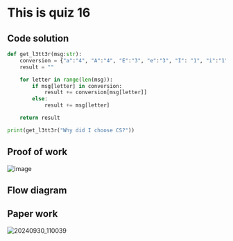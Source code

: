 # This is quiz 16

## Code solution
```.py
def get_l3tt3r(msg:str):
    conversion = {"a":"4", "A":"4", "E":"3", "e":"3", "I": "1", "i":"1", "O":"0", "o":"0", " ":"_"}
    result = ""

    for letter in range(len(msg)):
        if msg[letter] in conversion:
            result += conversion[msg[letter]]
        else:
            result += msg[letter]

    return result

print(get_l3tt3r("Why did I choose CS?"))
```

## Proof of work
![image](https://github.com/user-attachments/assets/3a86cd89-82be-4e3c-a149-0ff362a6b8c1)

## Flow diagram


## Paper work
![20240930_110039](https://github.com/user-attachments/assets/89937530-fe3b-46f4-8e2c-81bad99d9ca5)
